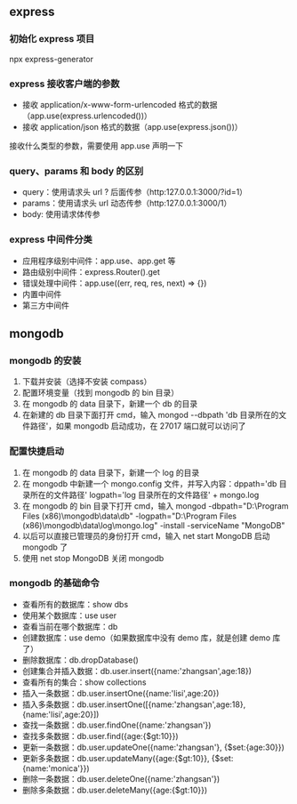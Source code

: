 ## express

### 初始化 express 项目

npx express-generator

### express 接收客户端的参数

- 接收 application/x-www-form-urlencoded 格式的数据（app.use(express.urlencoded())）
- 接收 application/json 格式的数据（app.use(express.json())）

接收什么类型的参数，需要使用 app.use 声明一下

### query、params 和 body 的区别

- query：使用请求头 url ? 后面传参（http:127.0.0.1:3000/?id=1）
- params：使用请求头 url 动态传参（http:127.0.0.1:3000/1）
- body: 使用请求体传参

### express 中间件分类

- 应用程序级别中间件：app.use、app.get 等
- 路由级别中间件：express.Router().get
- 错误处理中间件：app.use((err, req, res, next) => {})
- 内置中间件
- 第三方中间件

## mongodb

### mongodb 的安装

1. 下载并安装（选择不安装 compass）
2. 配置环境变量（找到 mongodb 的 bin 目录）
3. 在 mongodb 的 data 目录下，新建一个 db 的目录
4. 在新建的 db 目录下面打开 cmd，输入 mongod --dbpath 'db 目录所在的文件路径'，如果 mongodb 启动成功，在 27017 端口就可以访问了

### 配置快捷启动

1. 在 mongodb 的 data 目录下，新建一个 log 的目录
2. 在 mongodb 中新建一个 mongo.config 文件，并写入内容：dppath='db 目录所在的文件路径' logpath='log 目录所在的文件路径' + mongo.log
3. 在 mongodb 的 bin 目录下打开 cmd，输入 mongod -dbpath="D:\Program Files (x86)\mongodb\data\db" -logpath="D:\Program Files (x86)\mongodb\data\log\mongo.log" -install -serviceName "MongoDB"
4. 以后可以直接已管理员的身份打开 cmd，输入 net start MongoDB 启动 mongodb 了
5. 使用 net stop MongoDB 关闭 mongodb

### mongodb 的基础命令

- 查看所有的数据库：show dbs
- 使用某个数据库：use user
- 查看当前在哪个数据库：db
- 创建数据库：use demo（如果数据库中没有 demo 库，就是创建 demo 库了）
- 删除数据库：db.dropDatabase()
- 创建集合并插入数据：db.user.insert({name:'zhangsan',age:18})
- 查看所有的集合：show collections
- 插入一条数据：db.user.insertOne({name:'lisi',age:20})
- 插入多条数据：db.user.insertOne([{name:'zhangsan',age:18},{name:'lisi',age:20}])
- 查找一条数据：db.user.findOne({name:'zhangsan'})
- 查找多条数据：db.user.find({age:{$gt:10}})
- 更新一条数据：db.user.updateOne({name:'zhangsan'}, {$set:{age:30}})
- 更新多条数据：db.user.updateMany({age:{$gt:10}}, {$set:{name:'monica'}})
- 删除一条数据：db.user.deleteOne({name:'zhangsan'})
- 删除多条数据：db.user.deleteMany({age:{$gt:10}})
